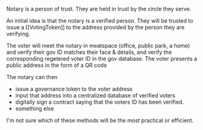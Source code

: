 Notary is a person of trust. They are held in trust by the circle they serve.

An initial idea is that the notary is a verified person. They will be trusted to issue a [[VotingToken]] to the address provided by the person they are verifying.

The voter will meet the notary in meatspace (office, public park, a home) and verify their gov ID matches their face & details, and verify the corresponding regetered voter ID in the gov database.  The voter presents a public address in the form of a QR code

The notary can then
- issue a governance token to the voter address
- input that address into a centralized database of verified voters
- digitally sign a contract saying that the voters ID has been verified.
- something else

I'm not sure which of these methods will be the most practical or efficient.
